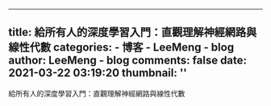 
---
title: 給所有人的深度學習入門：直觀理解神經網路與線性代數
categories: 
    - 博客
    - LeeMeng - blog
author: LeeMeng - blog
comments: false
date: 2021-03-22 03:19:20
thumbnail: ''
---

<div>   
給所有人的深度學習入門：直觀理解神經網路與線性代數  
</div>
            